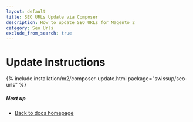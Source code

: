 ```yaml
---
layout: default
title: SEO URLs Update via Composer
description: How to update SEO URLs for Magento 2
category: Seo Urls
exclude_from_search: true
---
```


# Update Instructions

{% include installation/m2/composer-update.html package="swissup/seo-urls" %}

##### Next up

- [Back to docs homepage](/m2/extensions/seo-urls)
